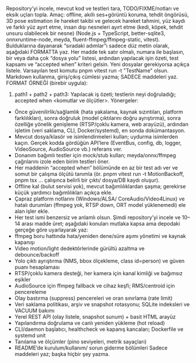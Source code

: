 Repository’yi incele, mevcut kod ve testleri tara, TODO/FIXME/notları ve eksik uçları topla. Amaç: offline, akıllı ses+görüntü koruma, tehdit öngörüsü, 3D pose estimation ile hareket takibi ve gelecek hareket tahmini, yüz kaydı ve farklı yüz ayırt etme, insan dışı nesneleri ayırt etme (kedi, köpek, tehdit unsuru olabilecek bir nesne) (Node.js + TypeScript, better-sqlite3, onnxruntime-node, meyda, fluent-ffmpeg/ffmpeg-static, vitest). Bulduklarına dayanarak “sıradaki adımlar”ı sadece düz metin olarak, aşağıdaki FORMATTA yaz. Her madde tek satır olmalı, numara ile başlasın, bir veya daha çok “dosya yolu” listesi, ardından yapılacak işin özeti, test kapsamı ve “accepted when” kriteri gelsin. Yeni dosyalar gerekiyorsa açıkça listele. Varsayılan test komutu pnpm vitest run -t "TestName" olsun. Markdown kullanma, giriş/çıkış cümlesi yazma; SADECE maddeleri yaz.
FORMAT ÖRNEĞİ (birebir uygula):
1. path1 + path2 + path3: Yapılacak iş özeti; testlerin neyi doğruladığı; accepted when <komutlar ve ölçütler>.
Yönergeler:
* Önce güvenilirlik/sağlamlık (hata yakalama, kaynak sızıntıları, platform farklılıkları), sonra doğruluk (model çıktılarını doğru ayrıştırma), sonra özelliğe yönelik genişleme (RTSP/çoklu kamera, web arayüzü), ardından işletim (veri saklama, CLI, Docker/systemd), en sonda dokümantasyon.
* Mevcut dosya/klasör ve isimlendirmeleri kullan; uydurma isimlerden kaçın. Gerçek kodda gördüğün API’lere (EventBus, config, db, logger, VideoSource, AudioSource vb.) referans ver.
* Donanım bağımlı testler için mock/stub kullan; meyda/onnx/ffmpeg çağrılarını izole eden birim testleri öner.
* Her maddenin “accepted when” bölümünde en az bir test adı ver ve somut bir çalışma ölçütü tanımla (ör. pnpm vitest run -t MotionBackoff, pnpm tsx … çalışınca belirli bir çıktı/ dosya/DB kaydı oluşur).
* Offline kal (bulut servisi yok), mevcut bağımlılıklardan şaşma; gerekirse küçük yardımcı bağımlılıkları açıkça ekle.
* Çapraz platform notlarını (Windows/ALSA/ CoreAudio/Video4Linux) ve hatalı durumları (ffmpeg yok, RTSP down, ORT model yüklenemedi) ele alan işler ekle.
* Her test ismi benzersiz ve anlamlı olsun.
Şimdi repository’yi incele ve 10–14 arası madde üret; aşağıdaki konuları mutlaka kapsa ama depodaki gerçeğe göre uyarlayarak yaz:
* ffmpeg boru hattında hata/yeniden dene/süre aşımı yönetimi ve kaynak kapanışı
* Video motion/light dedektörlerinde gürültü azaltma ve debounce/backoff
* Yolo çıktı ayrıştırma (NMS, bbox ölçekleme, class id=person) ve güven puanı hesaplaması
* RTSP/çoklu kamera desteği, her kamera için kanal kimliği ve bağımsız eşikler
* AudioSource için ffmpeg fallback ve cihaz keşfi; RMS/centroid için pencereleme
* Olay bastırma (suppress) pencereleri ve oran sınırlama (rate limit)
* Veri saklama politikası, arşiv ve snapshot rotasyonu; SQLite indeksleri ve VACUUM bakımı
* Yerel REST API (olay listele, snapshot sunum) + basit HTML arayüz
* Yapılandırma doğrulama ve canlı yeniden yükleme (hot reload)
* CLI/daemon başlatıcı, healthcheck ve kapanış kancaları; Dockerfile ve systemd unit
* Tanılama ve ölçümler (pino seviyeleri, metrik sayaçları)
* README’de kurulum/kullanım/ sorun giderme bölümleri
Sadece maddeleri yaz; başka hiçbir şey yazma.
